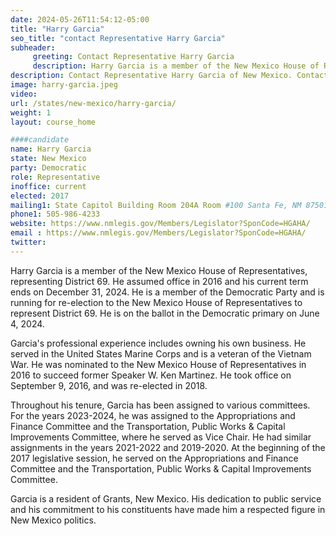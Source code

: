 ```yaml
---
date: 2024-05-26T11:54:12-05:00
title: "Harry Garcia"
seo_title: "contact Representative Harry Garcia"
subheader:
     greeting: Contact Representative Harry Garcia
     description: Harry Garcia is a member of the New Mexico House of Representatives, representing District 69. He assumed office in 2016 and his current term ends on December 31, 2024.
description: Contact Representative Harry Garcia of New Mexico. Contact information for Harry Garcia includes email address, phone number, and mailing address.
image: harry-garcia.jpeg
video:
url: /states/new-mexico/harry-garcia/
weight: 1
layout: course_home

####candidate
name: Harry Garcia
state: New Mexico
party: Democratic
role: Representative
inoffice: current
elected: 2017
mailing1: State Capitol Building Room 204A Room #100 Santa Fe, NM 87501
phone1: 505-986-4233
website: https://www.nmlegis.gov/Members/Legislator?SponCode=HGAHA/
email : https://www.nmlegis.gov/Members/Legislator?SponCode=HGAHA/
twitter: 
---
```

Harry Garcia is a member of the New Mexico House of Representatives, representing District 69. He assumed office in 2016 and his current term ends on December 31, 2024. He is a member of the Democratic Party and is running for re-election to the New Mexico House of Representatives to represent District 69. He is on the ballot in the Democratic primary on June 4, 2024.

Garcia's professional experience includes owning his own business. He served in the United States Marine Corps and is a veteran of the Vietnam War. He was nominated to the New Mexico House of Representatives in 2016 to succeed former Speaker W. Ken Martinez. He took office on September 9, 2016, and was re-elected in 2018.

Throughout his tenure, Garcia has been assigned to various committees. For the years 2023-2024, he was assigned to the Appropriations and Finance Committee and the Transportation, Public Works & Capital Improvements Committee, where he served as Vice Chair. He had similar assignments in the years 2021-2022 and 2019-2020. At the beginning of the 2017 legislative session, he served on the Appropriations and Finance Committee and the Transportation, Public Works & Capital Improvements Committee.

Garcia is a resident of Grants, New Mexico. His dedication to public service and his commitment to his constituents have made him a respected figure in New Mexico politics.

